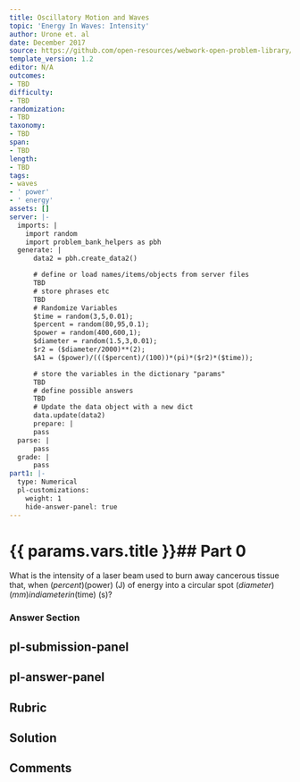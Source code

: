 ```yaml
---
title: Oscillatory Motion and Waves
topic: 'Energy In Waves: Intensity'
author: Urone et. al
date: December 2017
source: https://github.com/open-resources/webwork-open-problem-library/tree/master/Contrib/BrockPhysics/College_Physics_Urone/16.Oscillatory_Motion_and_Waves/NU_U17-16-11-009.pg
template_version: 1.2
editor: N/A
outcomes:
- TBD
difficulty:
- TBD
randomization:
- TBD
taxonomy:
- TBD
span:
- TBD
length:
- TBD
tags:
- waves
- ' power'
- ' energy'
assets: []
server: |-
  imports: |
    import random
    import problem_bank_helpers as pbh
  generate: |
      data2 = pbh.create_data2()

      # define or load names/items/objects from server files
      TBD
      # store phrases etc
      TBD
      # Randomize Variables
      $time = random(3,5,0.01);
      $percent = random(80,95,0.1);
      $power = random(400,600,1);
      $diameter = random(1.5,3,0.01);
      $r2 = ($diameter/2000)**(2);
      $A1 = ($power)/((($percent)/(100))*(pi)*($r2)*($time));

      # store the variables in the dictionary "params"
      TBD
      # define possible answers
      TBD
      # Update the data object with a new dict
      data.update(data2)
      prepare: |
      pass
  parse: |
      pass
  grade: |
      pass
part1: |-
  type: Numerical
  pl-customizations:
    weight: 1
    hide-answer-panel: true
---
```


# {{ params.vars.title }}## Part 0 
What is the intensity of a laser beam used to burn away cancerous tissue that, when ($percent)(%) absorbed, puts ($power) (J) of energy into a circular spot ($diameter) (mm) in diameter in ($time) (s)? 


### Answer Section 


## pl-submission-panel 


## pl-answer-panel 


## Rubric 


## Solution 


## Comments 


